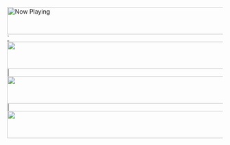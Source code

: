 <a href="https://spotify-stats-callme-milad.vercel.app/now-playing?open">
    <img src="https://spotify-stats-callme-milad.vercel.app/now-playing" width="540" height="64" alt="Now Playing">`
</a>
<a href="https://spotify-stats-callme-milad.vercel.app/top-tracks?i=1&open"><img src="https://spotify-stats-callme-milad.vercel.app/top-tracks?i=1" width="540" height="64"></a> |
<a href="https://spotify-stats-callme-milad.vercel.app/top-tracks?i=2&open"><img src="https://spotify-stats-callme-milad.vercel.app/top-tracks?i=2" width="540" height="64"></a> |
<a href="https://spotify-stats-callme-milad.vercel.app/top-tracks?i=3&open"><img src="https://spotify-stats-callme-milad.vercel.app/top-tracks?i=3" width="540" height="64"></a>
